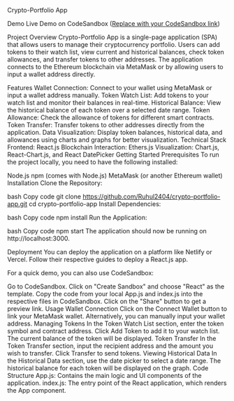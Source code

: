 Crypto-Portfolio App

Demo
Live Demo on CodeSandbox ([Replace with your CodeSandbox link](https://codesandbox.io/p/sandbox/crypto-portfolio-forked-k953t2?layout=%257B%2522sidebarPanel%2522%253A%2522EXPLORER%2522%252C%2522rootPanelGroup%2522%253A%257B%2522direction%2522%253A%2522horizontal%2522%252C%2522contentType%2522%253A%2522UNKNOWN%2522%252C%2522type%2522%253A%2522PANEL_GROUP%2522%252C%2522id%2522%253A%2522ROOT_LAYOUT%2522%252C%2522panels%2522%253A%255B%257B%2522type%2522%253A%2522PANEL_GROUP%2522%252C%2522contentType%2522%253A%2522UNKNOWN%2522%252C%2522direction%2522%253A%2522vertical%2522%252C%2522id%2522%253A%2522cm02aetuv00063b6juwrlitc8%2522%252C%2522sizes%2522%253A%255B100%255D%252C%2522panels%2522%253A%255B%257B%2522type%2522%253A%2522PANEL_GROUP%2522%252C%2522contentType%2522%253A%2522EDITOR%2522%252C%2522direction%2522%253A%2522horizontal%2522%252C%2522id%2522%253A%2522EDITOR%2522%252C%2522panels%2522%253A%255B%257B%2522type%2522%253A%2522PANEL%2522%252C%2522contentType%2522%253A%2522EDITOR%2522%252C%2522id%2522%253A%2522cm02aetuu00023b6jxwycvaq8%2522%257D%255D%257D%252C%257B%2522type%2522%253A%2522PANEL_GROUP%2522%252C%2522contentType%2522%253A%2522SHELLS%2522%252C%2522direction%2522%253A%2522horizontal%2522%252C%2522id%2522%253A%2522SHELLS%2522%252C%2522panels%2522%253A%255B%257B%2522type%2522%253A%2522PANEL%2522%252C%2522contentType%2522%253A%2522SHELLS%2522%252C%2522id%2522%253A%2522cm02aetuu00033b6jjuglzw1o%2522%257D%255D%252C%2522sizes%2522%253A%255B100%255D%257D%255D%257D%252C%257B%2522type%2522%253A%2522PANEL_GROUP%2522%252C%2522contentType%2522%253A%2522DEVTOOLS%2522%252C%2522direction%2522%253A%2522vertical%2522%252C%2522id%2522%253A%2522DEVTOOLS%2522%252C%2522panels%2522%253A%255B%257B%2522type%2522%253A%2522PANEL%2522%252C%2522contentType%2522%253A%2522DEVTOOLS%2522%252C%2522id%2522%253A%2522cm02aetuu00053b6j3vrfjm3a%2522%257D%255D%252C%2522sizes%2522%253A%255B100%255D%257D%255D%252C%2522sizes%2522%253A%255B100%252C0%255D%257D%252C%2522tabbedPanels%2522%253A%257B%2522cm02aetuu00023b6jxwycvaq8%2522%253A%257B%2522tabs%2522%253A%255B%257B%2522id%2522%253A%2522cm02aetuu00013b6j4eo63gak%2522%252C%2522mode%2522%253A%2522permanent%2522%252C%2522type%2522%253A%2522FILE%2522%252C%2522filepath%2522%253A%2522%252Fsrc%252Findex.js%2522%252C%2522state%2522%253A%2522IDLE%2522%257D%252C%257B%2522id%2522%253A%2522cm02ag79i00143b6j1n6933vi%2522%252C%2522mode%2522%253A%2522permanent%2522%252C%2522type%2522%253A%2522FILE%2522%252C%2522initialSelections%2522%253A%255B%257B%2522startLineNumber%2522%253A1%252C%2522startColumn%2522%253A1%252C%2522endLineNumber%2522%253A103%252C%2522endColumn%2522%253A1%257D%255D%252C%2522filepath%2522%253A%2522%252Fsrc%252FApp.js%2522%252C%2522state%2522%253A%2522IDLE%2522%257D%255D%252C%2522id%2522%253A%2522cm02aetuu00023b6jxwycvaq8%2522%252C%2522activeTabId%2522%253A%2522cm02ag79i00143b6j1n6933vi%2522%257D%252C%2522cm02aetuu00053b6j3vrfjm3a%2522%253A%257B%2522tabs%2522%253A%255B%257B%2522id%2522%253A%2522cm02aetuu00043b6j3w3iaenu%2522%252C%2522mode%2522%253A%2522permanent%2522%252C%2522type%2522%253A%2522UNASSIGNED_PORT%2522%252C%2522port%2522%253A0%252C%2522path%2522%253A%2522%252F%2522%257D%255D%252C%2522id%2522%253A%2522cm02aetuu00053b6j3vrfjm3a%2522%252C%2522activeTabId%2522%253A%2522cm02aetuu00043b6j3w3iaenu%2522%257D%252C%2522cm02aetuu00033b6jjuglzw1o%2522%253A%257B%2522tabs%2522%253A%255B%255D%252C%2522id%2522%253A%2522cm02aetuu00033b6jjuglzw1o%2522%257D%257D%252C%2522showDevtools%2522%253Afalse%252C%2522showShells%2522%253Afalse%252C%2522showSidebar%2522%253Atrue%252C%2522sidebarPanelSize%2522%253A15%257D))

Project Overview
Crypto-Portfolio App is a single-page application (SPA) that allows users to manage their cryptocurrency portfolio. Users can add tokens to their watch list, view current and historical balances, check token allowances, and transfer tokens to other addresses. The application connects to the Ethereum blockchain via MetaMask or by allowing users to input a wallet address directly.

Features
Wallet Connection: Connect to your wallet using MetaMask or input a wallet address manually.
                    Token Watch List: Add tokens to your watch list and monitor their balances in real-time.
Historical Balance: View the historical balance of each token over a selected date range.
Token Allowance: Check the allowance of tokens for different smart contracts.
Token Transfer: Transfer tokens to other addresses directly from the application.
Data Visualization: Display token balances, historical data, and allowances using charts and graphs for better visualization.
Technical Stack
Frontend: React.js
Blockchain Interaction: Ethers.js
Visualization: Chart.js, React-Chart.js, and React DatePicker
Getting Started
Prerequisites
To run the project locally, you need to have the following installed:

Node.js
npm (comes with Node.js)
MetaMask (or another Ethereum wallet)
Installation
Clone the Repository:

bash
Copy code
git clone https://github.com/Ruhul2404/crypto-portfolio-app.git
cd crypto-portfolio-app
Install Dependencies:

bash
Copy code
npm install
Run the Application:

bash
Copy code
npm start
The application should now be running on http://localhost:3000.

Deployment
You can deploy the application on a platform like Netlify or Vercel. Follow their respective guides to deploy a React.js app.

For a quick demo, you can also use CodeSandbox:

Go to CodeSandbox.
Click on "Create Sandbox" and choose "React" as the template.
Copy the code from your local App.js and index.js into the respective files in CodeSandbox.
Click on the "Share" button to get a preview link.
Usage
Wallet Connection
Click on the Connect Wallet button to link your MetaMask wallet.
Alternatively, you can manually input your wallet address.
Managing Tokens
In the Token Watch List section, enter the token symbol and contract address.
Click Add Token to add it to your watch list.
The current balance of the token will be displayed.
Token Transfer
In the Token Transfer section, input the recipient address and the amount you wish to transfer.
Click Transfer to send tokens.
Viewing Historical Data
In the Historical Data section, use the date picker to select a date range.
The historical balance for each token will be displayed on the graph.
Code Structure
App.js: Contains the main logic and UI components of the application.
index.js: The entry point of the React application, which renders the App component.

